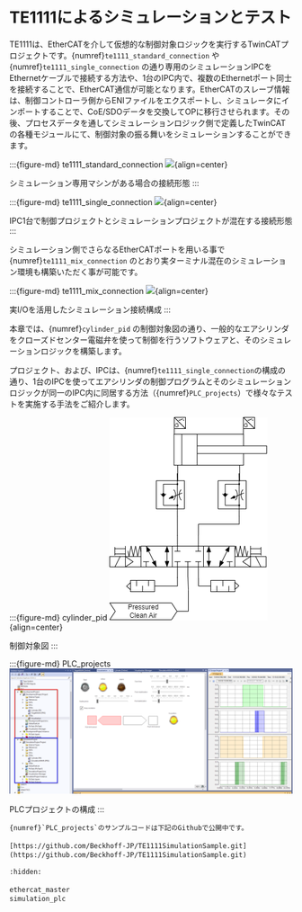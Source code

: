 # TE1111によるシミュレーションとテスト

TE1111は、EtherCATを介して仮想的な制御対象ロジックを実行するTwinCATプロジェクトです。{numref}`te1111_standard_connection` や {numref}`te1111_single_connection` の通り専用のシミュレーションIPCをEthernetケーブルで接続する方法や、1台のIPC内で、複数のEthernetポート同士を接続することで、EtherCAT通信が可能となります。EtherCATのスレーブ情報は、制御コントローラ側からENIファイルをエクスポートし、シミュレータにインポートすることで、CoE/SDOデータを交換してOPに移行させられます。その後、プロセスデータを通してシミュレーションロジック側で定義したTwinCATの各種モジュールにて、制御対象の振る舞いをシミュレーションすることができます。

:::{figure-md} te1111_standard_connection
![](https://infosys.beckhoff.com/content/1033/te1111_ethercat_simulation/Images/png/6851650059__Web.png){align=center}

シミュレーション専用マシンがある場合の接続形態
:::

:::{figure-md} te1111_single_connection
![](https://infosys.beckhoff.com/content/1033/te1111_ethercat_simulation/Images/png/6851654923__Web.png){align=center}

IPC1台で制御プロジェクトとシミュレーションプロジェクトが混在する接続形態
:::

シミュレーション側でさらなるEtherCATポートを用いる事で{numref}`te1111_mix_connection` のとおり実ターミナル混在のシミュレーション環境も構築いただく事が可能です。

:::{figure-md} te1111_mix_connection
![](https://infosys.beckhoff.com/content/1033/te1111_ethercat_simulation/Images/png/6881170571__Web.png){align=center}

実I/Oを活用したシミュレーション接続構成
:::


本章では、{numref}`cylinder_pid` の制御対象図の通り、一般的なエアシリンダをクローズドセンター電磁弁を使って制御を行うソフトウェアと、そのシミュレーションロジックを構築します。

プロジェクト、および、IPCは、{numref}`te1111_single_connection`の構成の通り、1台のIPCを使ってエアシリンダの制御プログラムとそのシミュレーションロジックが同一のIPC内に同居する方法（{numref}`PLC_projects`）で様々なテストを実施する手法をご紹介します。

:::{figure-md} cylinder_pid
![](assets/p_id_drawio.png){align=center}

制御対象図
:::

:::{figure-md} PLC_projects
![](assets/2023-09-13-13-13-00.png)

PLCプロジェクトの構成
:::

```{note}
{numref}`PLC_projects`のサンプルコードは下記のGithubで公開中です。

[https://github.com/Beckhoff-JP/TE1111SimulationSample.git](https://github.com/Beckhoff-JP/TE1111SimulationSample.git)
```

```{toctree}
:hidden:

ethercat_master
simulation_plc
```
